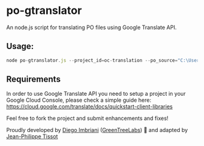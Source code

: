 # po-gtranslator
An node.js script for translating PO files using Google Translate API.


## Usage:

```javascript
node po-gtranslator.js --project_id=oc-translation --po_source="C:\Users\jeanp\repos\statcan\StatCan.OrchardCore\translations\input" --po_dest="C:\Users\jeanp\repos\statcan\StatCan.OrchardCore\translations\fr" --lang=fr

```


## Requirements

In order to use Google Translate API you need to setup a project in your Google Cloud Console, please check a simple guide here: https://cloud.google.com/translate/docs/quickstart-client-libraries

Feel free to fork the project and submit enhancements and fixes!

Proudly developed by [Diego Imbriani]([https:/](https://diegoimbriani.me/)) ([GreenTreeLabs](https://www.greentreelabs.net)) 💪 and adapted by [Jean-Philippe Tissot](https://github.com/jptissot)
